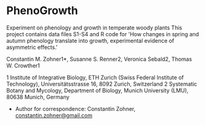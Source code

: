 # PhenoGrowth
Experiment on phenology and growth in temperate woody plants
This project contains data files S1-S4 and R code for 'How changes in spring and autumn phenology translate into growth, experimental evidence of asymmetric effects.'

Constantin M. Zohner1*, Susanne S. Renner2, Veronica Sebald2, Thomas W. Crowther1

1 Institute of Integrative Biology, ETH Zurich (Swiss Federal Institute of Technology), Universitätsstrasse 16, 8092 Zurich, Switzerland
2 Systematic Botany and Mycology, Department of Biology, Munich University (LMU), 80638 Munich, Germany
* Author for correspondence: Constantin Zohner, constantin.zohner@gmail.com
